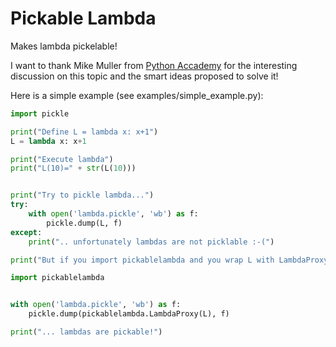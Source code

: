 Pickable Lambda
===============

Makes lambda pickelable!

I want to thank Mike Muller from [Python Accademy](http://www.python-academy.com/) for the interesting discussion on this topic and the smart ideas proposed to solve it! 

Here is a simple example (see examples/simple_example.py):

```python
import pickle

print("Define L = lambda x: x+1")
L = lambda x: x+1

print("Execute lambda")
print("L(10)=" + str(L(10)))


print("Try to pickle lambda...")
try:
    with open('lambda.pickle', 'wb') as f:
        pickle.dump(L, f)    
except:
    print(".. unfortunately lambdas are not picklable :-(")

print("But if you import pickablelambda and you wrap L with LambdaProxy...")

import pickablelambda 


with open('lambda.pickle', 'wb') as f:
    pickle.dump(pickablelambda.LambdaProxy(L), f)

print("... lambdas are pickable!")
```

